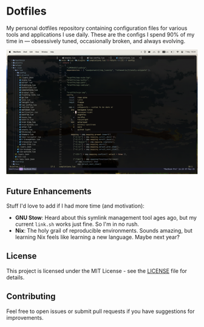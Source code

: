 # Dotfiles

My personal dotfiles repository containing configuration files for various tools and applications I use daily. These are the configs I spend 90% of my time in — obsessively tuned, occasionally broken, and always evolving.

![Neovim Setup](assets/editor.png)

## Future Enhancements

Stuff I'd love to add if I had more time (and motivation):

- **GNU Stow**: Heard about this symlink management tool ages ago, but my current `link.sh` works just fine. So I'm in no rush.
- **Nix**: The holy grail of reproducible environments. Sounds amazing, but learning Nix feels like learning a new language. Maybe next year?

## License

This project is licensed under the MIT License - see the [LICENSE](LICENSE) file for details.

## Contributing

Feel free to open issues or submit pull requests if you have suggestions for improvements.
